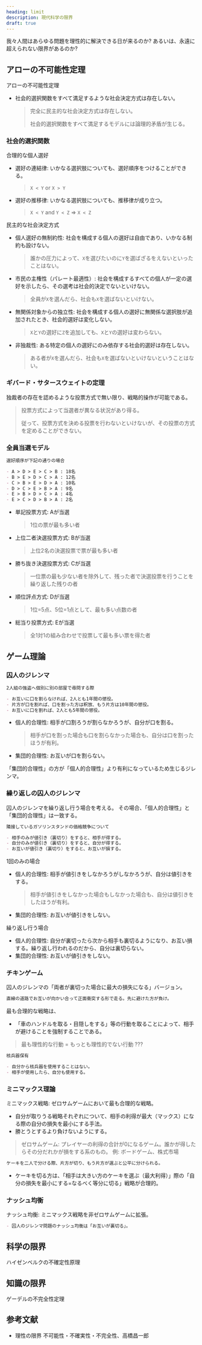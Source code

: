 ```yaml
---
heading: limit
description: 現代科学の限界
draft: true
---
```


我々人間はあらゆる問題を理性的に解決できる日が来るのか?
あるいは、永遠に超えられない限界があるのか?

## アローの不可能性定理

アローの不可能性定理

- 社会的選択関数をすべて満足するような社会決定方式は存在しない。
  > 完全に民主的な社会決定方式は存在しない。
  >
  > 社会的選択関数をすべて満足するモデルには論理的矛盾が生じる。

### 社会的選択関数

合理的な個人選好

- 選好の連結律: いかなる選択肢についても、選好順序をつけることができる。
  > `X < Y` or `X > Y`
- 選好の推移律: いかなる選択肢についても、推移律が成り立つ。
  > `X < Y` and `Y < Z` ⇒ `X < Z`

民主的な社会決定方式

- 個人選好の無制約性: 社会を構成する個人の選好は自由であり、いかなる制約も設けない。
  > 誰かの圧力によって、`X`を選びたいのに`Y`を選ばざるをえないといったことはない。
- 市民の主権性（パレート最適性）: 社会を構成するすべての個人が一定の選好を示したら、その選考は社会的決定でないといけない。
  > 全員が`X`を選んだら、社会も`X`を選ばないといけない。
- 無関係対象からの独立性: 社会を構成する個人の選好に無関係な選択肢が追加されたとき、社会的選好は変化しない。
  > `X`と`Y`の選好に`Z`を追加しても、`X`と`Y`の選好は変わらない。
- 非独裁性: ある特定の個人の選好にのみ依存する社会的選好は存在しない。
  > ある者が`X`を選んだら、社会も`X`を選ばないといけないということはない。

### ギバード・サタースウェイトの定理

独裁者の存在を認めるような投票方式で無い限り、戦略的操作が可能である。

> 投票方式によって当選者が異なる状況があり得る。
>
> 従って、投票方式を決める投票を行わないといけないが、その投票の方式を定めることができない。

### 全員当選モデル

```md
選好順序が下記の通りの場合

- A > D > E > C > B : 18名
- B > E > D > C > A : 12名
- C > B > E > D > A : 10名
- D > C > E > B > A : 9名
- E > B > D > C > A : 4名
- E > C > D > B > A : 2名
```

- 単記投票方式: Aが当選
  > 1位の票が最も多い者
- 上位二者決選投票方式: Bが当選
  > 上位2名の決選投票で票が最も多い者
- 勝ち抜き決選投票方式: Cが当選
  > 一位票の最も少ない者を除外して、残った者で決選投票を行うことを繰り返した残りの者
- 順位評点方式: Dが当選
  > 1位=5点、5位=1点として、最も多い点数の者
- 総当り投票方式: Eが当選
  > 全1対1の組み合わせで投票して最も多い票を得た者

## ゲーム理論

### 囚人のジレンマ

```md
2人組の強盗へ個別に別の部屋で尋問する際

- お互いに口を割らなければ、2人とも1年間の懲役。
- 片方が口を割れば、口を割った方は釈放、もう片方は10年間の懲役。
- お互いに口を割れば、2人とも5年間の懲役。
```

- 個人的合理性: 相手が口割ろうが割らなかろうが、自分が口を割る。
  > 相手が口を割った場合も口を割らなかった場合も、自分は口を割ったほうが有利。
- 集団的合理性: お互いが口を割らない。

「集団的合理性」の方が「個人的合理性」より有利になっているため生じるジレンマ。

### 繰り返しの囚人のジレンマ

囚人のジレンマを繰り返し行う場合を考える。
その場合、「個人的合理性」と「集団的合理性」は一致する。

```md
隣接しているガソリンスタンドの価格競争について

- 相手のみが値引き（裏切り）をすると、相手が得する。
- 自分のみが値引き（裏切り）をすると、自分が得する。
- お互いが値引き（裏切り）をすると、お互いが損する。
```

1回のみの場合

- 個人的合理性: 相手が値引きをしなかろうがしなかろうが、自分は値引きをする。
  > 相手が値引きをしなかった場合もしなかった場合も、自分は値引きをしたほうが有利。
- 集団的合理性: お互いが値引きをしない。

繰り返し行う場合

- 個人的合理性: 自分が裏切ったら次から相手も裏切るようになり、お互い損する。繰り返し行われるのだから、自分は裏切らない。
- 集団的合理性: お互いが値引きをしない。

### チキンゲーム

囚人のジレンマの「両者が裏切った場合に最大の損失になる」バージョン。

```md
直線の道路でお互いが向かい合って正面衝突する形で走る。先に避けた方が負け。
```

最も合理的な戦略は、

- 「車のハンドルを取る・目隠しをする」等の行動を取ることによって、相手が避けることを強制することである。

> 最も理性的な行動 = もっとも理性的でない行動 ???

```md
核兵器保有

- 自分から核兵器を使用することはない。
- 相手が使用したら、自分も使用する。
```

### ミニマックス理論

ミニマックス戦略: ゼロサムゲームにおいて最も合理的な戦略。

- 自分が取りうる戦略それぞれについて、相手の利得が最大（マックス）になる際の自分の損失を最小にする手法。
- 勝とうとするより負けないようにする。

> ゼロサムゲーム: プレイヤーの利得の合計が0になるゲーム。誰かが得したらその分だれかが損をする系のもの。
> 例: ボードゲーム、株式市場

```md
ケーキを二人で分ける際、片方が切り、もう片方が選ぶと公平に分けられる。
```

- ケーキを切る方は、「相手は大きい方のケーキを選ぶ（最大利得）」際の「自分の損失を最小にする=なるべく等分に切る」戦略が合理的。

### ナッシュ均衡

ナッシュ均衡: ミニマックス戦略を非ゼロサムゲームに拡張。

```md
- 囚人のジレンマ問題のナッシュ均衡は「お互いが裏切る」。
```

<!-- TODO: ゲーム理論の書籍から例を拝借 -->

## 科学の限界

ハイゼンベルクの不確定性原理

## 知識の限界

ゲーデルの不完全性定理

## 参考文献

- 理性の限界 不可能性・不確実性・不完全性、高橋昌一郎
